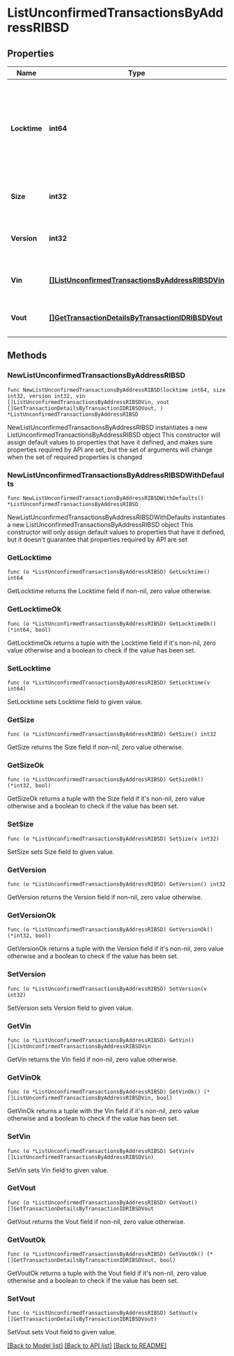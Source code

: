 # ListUnconfirmedTransactionsByAddressRIBSD

## Properties

Name | Type | Description | Notes
------------ | ------------- | ------------- | -------------
**Locktime** | **int64** | Represents the locktime on the transaction on the specific blockchain, i.e. the blockheight at which the transaction is valid. | 
**Size** | **int32** | Represents the total size of this transaction. | 
**Version** | **int32** | Numeric representation of the transaction version | 
**Vin** | [**[]ListUnconfirmedTransactionsByAddressRIBSDVin**](ListUnconfirmedTransactionsByAddressRIBSDVin.md) | Represents the transaction inputs. | 
**Vout** | [**[]GetTransactionDetailsByTransactionIDRIBSDVout**](GetTransactionDetailsByTransactionIDRIBSDVout.md) | Represents the transaction outputs. | 

## Methods

### NewListUnconfirmedTransactionsByAddressRIBSD

`func NewListUnconfirmedTransactionsByAddressRIBSD(locktime int64, size int32, version int32, vin []ListUnconfirmedTransactionsByAddressRIBSDVin, vout []GetTransactionDetailsByTransactionIDRIBSDVout, ) *ListUnconfirmedTransactionsByAddressRIBSD`

NewListUnconfirmedTransactionsByAddressRIBSD instantiates a new ListUnconfirmedTransactionsByAddressRIBSD object
This constructor will assign default values to properties that have it defined,
and makes sure properties required by API are set, but the set of arguments
will change when the set of required properties is changed

### NewListUnconfirmedTransactionsByAddressRIBSDWithDefaults

`func NewListUnconfirmedTransactionsByAddressRIBSDWithDefaults() *ListUnconfirmedTransactionsByAddressRIBSD`

NewListUnconfirmedTransactionsByAddressRIBSDWithDefaults instantiates a new ListUnconfirmedTransactionsByAddressRIBSD object
This constructor will only assign default values to properties that have it defined,
but it doesn't guarantee that properties required by API are set

### GetLocktime

`func (o *ListUnconfirmedTransactionsByAddressRIBSD) GetLocktime() int64`

GetLocktime returns the Locktime field if non-nil, zero value otherwise.

### GetLocktimeOk

`func (o *ListUnconfirmedTransactionsByAddressRIBSD) GetLocktimeOk() (*int64, bool)`

GetLocktimeOk returns a tuple with the Locktime field if it's non-nil, zero value otherwise
and a boolean to check if the value has been set.

### SetLocktime

`func (o *ListUnconfirmedTransactionsByAddressRIBSD) SetLocktime(v int64)`

SetLocktime sets Locktime field to given value.


### GetSize

`func (o *ListUnconfirmedTransactionsByAddressRIBSD) GetSize() int32`

GetSize returns the Size field if non-nil, zero value otherwise.

### GetSizeOk

`func (o *ListUnconfirmedTransactionsByAddressRIBSD) GetSizeOk() (*int32, bool)`

GetSizeOk returns a tuple with the Size field if it's non-nil, zero value otherwise
and a boolean to check if the value has been set.

### SetSize

`func (o *ListUnconfirmedTransactionsByAddressRIBSD) SetSize(v int32)`

SetSize sets Size field to given value.


### GetVersion

`func (o *ListUnconfirmedTransactionsByAddressRIBSD) GetVersion() int32`

GetVersion returns the Version field if non-nil, zero value otherwise.

### GetVersionOk

`func (o *ListUnconfirmedTransactionsByAddressRIBSD) GetVersionOk() (*int32, bool)`

GetVersionOk returns a tuple with the Version field if it's non-nil, zero value otherwise
and a boolean to check if the value has been set.

### SetVersion

`func (o *ListUnconfirmedTransactionsByAddressRIBSD) SetVersion(v int32)`

SetVersion sets Version field to given value.


### GetVin

`func (o *ListUnconfirmedTransactionsByAddressRIBSD) GetVin() []ListUnconfirmedTransactionsByAddressRIBSDVin`

GetVin returns the Vin field if non-nil, zero value otherwise.

### GetVinOk

`func (o *ListUnconfirmedTransactionsByAddressRIBSD) GetVinOk() (*[]ListUnconfirmedTransactionsByAddressRIBSDVin, bool)`

GetVinOk returns a tuple with the Vin field if it's non-nil, zero value otherwise
and a boolean to check if the value has been set.

### SetVin

`func (o *ListUnconfirmedTransactionsByAddressRIBSD) SetVin(v []ListUnconfirmedTransactionsByAddressRIBSDVin)`

SetVin sets Vin field to given value.


### GetVout

`func (o *ListUnconfirmedTransactionsByAddressRIBSD) GetVout() []GetTransactionDetailsByTransactionIDRIBSDVout`

GetVout returns the Vout field if non-nil, zero value otherwise.

### GetVoutOk

`func (o *ListUnconfirmedTransactionsByAddressRIBSD) GetVoutOk() (*[]GetTransactionDetailsByTransactionIDRIBSDVout, bool)`

GetVoutOk returns a tuple with the Vout field if it's non-nil, zero value otherwise
and a boolean to check if the value has been set.

### SetVout

`func (o *ListUnconfirmedTransactionsByAddressRIBSD) SetVout(v []GetTransactionDetailsByTransactionIDRIBSDVout)`

SetVout sets Vout field to given value.



[[Back to Model list]](../README.md#documentation-for-models) [[Back to API list]](../README.md#documentation-for-api-endpoints) [[Back to README]](../README.md)


